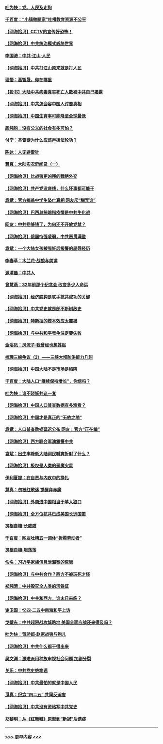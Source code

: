 #### [吐为快：党、人民及走狗](../pages/nsc993/n12962747.md?t=05201852) 
#### [千百度：“小镇做题家”吐槽教育资源不公平](../pages/nsc993/n12962705.md?t=05201852) 
#### [【网海拾贝】CCTV的宣传好恐怖！](../pages/nsc993/n12959984.md?t=05201852) 
#### [【网海拾贝】中共统治模式威胁世界](../pages/nsc993/n12957622.md?t=05201852) 
#### [李国涛：中共‧江山‧人民](../pages/nsc993/n12957502.md?t=05201852) 
#### [【网海拾贝】中共打江山原来就是打人民](../pages/nsc993/n12954345.md?t=05201852) 
#### [理悟：高智晟，你在哪里](../pages/nsc993/n12953115.md?t=05201852) 
#### [【投书】大陆中共病毒真实死亡人数被中共自己揭露](../pages/nsc993/n12953050.md?t=05201852) 
#### [【网海拾贝】中共怎会容中国人讨要真相](../pages/nsc993/n12952161.md?t=05201852) 
#### [【网海拾贝】中国生育率可能降至全球最低](../pages/nsc993/n12948793.md?t=05201852) 
#### [颜纯钩：没有公义的社会有多可怕？](../pages/nsc993/n12947626.md?t=05201852) 
#### [付宁：基督徒为什么应该声援法轮功？](../pages/nsc993/n12947233.md?t=05201852) 
#### [陈达：人无避雷针](../pages/nsc993/n12947098.md?t=05201852) 
#### [慧真：大陆实况奇闻录（一）](../pages/nsc993/n12945811.md?t=05201852) 
#### [【网海拾贝】比战狼更凶残的戳瞎外交](../pages/nsc993/n12945717.md?t=05201852) 
#### [【网海拾贝】共产党没底线，什么坏事都可能干](../pages/nsc993/n12942090.md?t=05201852) 
#### [袁斌：官方掩盖中学生坠亡真相 网友斥“糊弄谁”](../pages/nsc993/n12942029.md?t=05201852) 
#### [【网海拾贝】巴西总统暗指疫情是中共生化战](../pages/nsc993/n12938999.md?t=05201852) 
#### [网友：中共捞够钱了，为何还不开放党禁？](../pages/nsc993/n12938952.md?t=05201852) 
#### [【网海拾贝】俄国恃强凌弱，中共恶贯满盈](../pages/nsc993/n12936626.md?t=05201852) 
#### [袁斌：一个大陆女孩被强奸后报警的屈辱经历](../pages/nsc993/n12936547.md?t=05201852) 
#### [李春草：木兰花·战狼与美谍](../pages/nsc993/n12935995.md?t=05201852) 
#### [源清晨：中共人](../pages/nsc993/n12935589.md?t=05201852) 
#### [曾慧燕：32年前那个纪念会 改变多少人命运](../pages/nsc993/n12934233.md?t=05201852) 
#### [【网海拾贝】经济脱钩是联手抗共成功的关键](../pages/nsc993/n12934176.md?t=05201852) 
#### [【网海拾贝】中共党史就是部不断树敌史](../pages/nsc993/n12932844.md?t=05201852) 
#### [【网海拾贝】特斯拉的模本效应太震撼](../pages/nsc993/n12925626.md?t=05201852) 
#### [【网海拾贝】与中共和平竞争注定要失败](../pages/nsc993/n12923326.md?t=05201852) 
#### [金浴凤：风流子‧我曾经也想姓赵](../pages/nsc993/n12920911.md?t=05201852) 
#### [梳理三峡争议（2）——三峡大坝防洪能力几何](../pages/nsc993/n12920173.md?t=05201852) 
#### [【网海拾贝】中国大陆不是市场是陷阱](../pages/nsc993/n12920143.md?t=05201852) 
#### [千百度：大陆人口“继续保持增长”，你信吗？](../pages/nsc993/n12918946.md?t=05201852) 
#### [吐为快：谁不晓妖共这一套](../pages/nsc993/n12918941.md?t=05201852) 
#### [【网海拾贝】中国人口普查数据有多难看？](../pages/nsc993/n12917822.md?t=05201852) 
#### [【网海拾贝】中国才是真正的“无依之地”](../pages/nsc993/n12915845.md?t=05201852) 
#### [袁斌：人口普查数据延迟公布 网友：官方“正在编”](../pages/nsc993/n12915748.md?t=05201852) 
#### [【网海拾贝】西方联合军演震慑中共](../pages/nsc993/n12913466.md?t=05201852) 
#### [袁斌：出生率降低大陆网民喊爽折射了什么？](../pages/nsc993/n12913365.md?t=05201852) 
#### [【网海拾贝】极权是人类的恶魔灾星](../pages/nsc993/n12910697.md?t=05201852) 
#### [伊利夏提：在自责与内疚中的挣扎](../pages/nsc993/n12910493.md?t=05201852) 
#### [慧真：勿被红歌迷 觉醒弃赤魔](../pages/nsc993/n12910485.md?t=05201852) 
#### [【网海拾贝】外商进中国相当于羊入狼口](../pages/nsc993/n12908274.md?t=05201852) 
#### [【网海拾贝】全方位抗共已成美国长远国策](../pages/nsc993/n12906878.md?t=05201852) 
#### [灵根自植‧长戚戚](../pages/nsc993/n12905585.md?t=05201852) 
#### [千百度：网友吐槽五一调休“折腾劳动者”](../pages/nsc993/n12905934.md?t=05201852) 
#### [灵根自植‧坦荡荡](../pages/nsc993/n12905562.md?t=05201852) 
#### [佚名：习近平家族信息泄漏案的荒唐](../pages/nsc993/n12904705.md?t=05201852) 
#### [【网海拾贝】与中共合作？西方不被玩死才怪](../pages/nsc993/n12903873.md?t=05201852) 
#### [郑纯清：中共毁灭全人类的活铁证](../pages/nsc993/n12903785.md?t=05201852) 
#### [【网海拾贝】中共和西方，谁末日来临？](../pages/nsc993/n12903482.md?t=05201852) 
#### [谢卫国：忆四‧二五中南海和平上访](../pages/nsc993/n12902192.md?t=05201852) 
#### [戈壁东：中共超限战攻城略地 美国全面应战还来得及吗？](../pages/nsc993/n12902297.md?t=05201852) 
#### [吐为快：贺骄郎‧赵家战狼与狗儿](../pages/nsc993/n12902280.md?t=05201852) 
#### [【网海拾贝】中共什么都干得出来](../pages/nsc993/n12897500.md?t=05201852) 
#### [吴文渊：激进派用种族审视社会问题 加剧分裂](../pages/nsc993/n12893881.md?t=05201852) 
#### [关乐：中共党史绝笔谣](../pages/nsc993/n12897270.md?t=05201852) 
#### [【网海拾贝】中共最怕的就是中国人民](../pages/nsc993/n12894705.md?t=05201852) 
#### [觅真：纪念“四二五” 共同反迫害](../pages/nsc993/n12894553.md?t=05201852) 
#### [【网海拾贝】中共没有资格写中共党史](../pages/nsc993/n12892231.md?t=05201852) 
#### [郑黎明：从《红舞鞋》原型到“新冠”后遗症](../pages/nsc993/n12890469.md?t=05201852) 

----
#### [ >>> 更早内容 <<< ](../indexes/nsc993-earlier.md)
